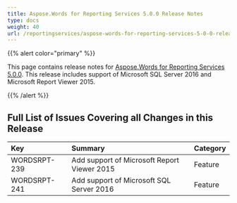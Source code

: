 ```yaml
---
title: Aspose.Words for Reporting Services 5.0.0 Release Notes
type: docs
weight: 40
url: /reportingservices/aspose-words-for-reporting-services-5-0-0-release-notes/
---
```


{{% alert color="primary" %}} 

This page contains release notes for [Aspose.Words for Reporting Services 5.0.0](http://www.aspose.com/downloads/words/reportingservices/new-releases/aspose.words-for-reporting-services-5.0.0-\(msi\)/). This release includes support of Microsoft SQL Server 2016 and Microsoft Report Viewer 2015.

{{% /alert %}} 

## **Full List of Issues Covering all Changes in this Release**

|**Key** |**Summary** |**Category** |
| :- | :- | :- |
|WORDSRPT-239 |Add support of Microsoft Report Viewer 2015 |Feature |
|WORDSRPT-241 |Add support of Microsoft SQL Server 2016 |Feature |

